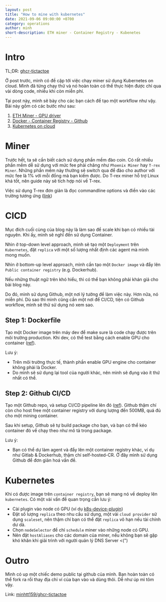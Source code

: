 ```yaml
---
layout: post
title: "How to mine with kubernetes"
date: 2021-09-06 09:00:00 +0700
category: operations
author: minh
short-description: ETH miner - Container Registry - Kubenetes
---
```


# Intro 

TL;DR: [ghcr-tictactoe](https://github.com/minhtt159/ghcr-tictactoe)

Ở post trước, mình có đề cập tới việc chạy miner sử dụng Kubernetes on cloud. Mình đã từng chạy thử và nó hoàn toàn có thể thực hiện được chỉ qua vài dòng code, nhiều khi còn miễn phí.

Tại post này, mình sẽ bày cho các bạn cách để tạo một workflow như vậy. Bài này gồm có các bước như sau:

1. [ETH Miner - GPU driver](#miner)
2. [Docker - Container Registry - Github](#cicd)
3. [Kubernetes on cloud](#kubernetes)

# Miner

Trước hết, ta sẽ cần biết cách sử dụng phần mềm đào coin. Có rất nhiều phần mềm dễ sử dụng với mức fee phải chăng như `Phoenix Miner` hay `T-rex Miner`. Những phần mềm này thường sẽ switch qua để đào cho author với mức fee là 1% với mỗi đồng mà bạn kiếm được. Do T-rex miner hỗ trợ Linux khá tốt, nên guide này sẽ tích hợp nói về T-rex.

Việc sử dụng T-rex đơn giản là đọc commandline options và điền vào các trường tương ứng ([link](https://github.com/trexminer/T-Rex))

# CICD

Mục đích cuối cùng của blog này là làm sao để scale khi bạn có nhiều tài nguyên. Khi ấy, mình sẽ nghĩ đến sử dụng Container.

Nhìn ở top-down level approach, mình sẽ tạo một `Deployment` trên `Kubernetes`, đặt `replica` với một số lượng nhất định các agent mà mình mong muốn.

Nhìn ở bottom-up level approach, mình cần tạo một `Docker image` và đẩy lên `Public container registry` (e.g. Dockerhub).

Nếu những thuật ngữ trên khó hiểu, thì có thể bạn không phải khán giả cho bài blog này.

Do đó, mình sử dụng Github, một nơi lý tưởng để làm việc này. Hơn nữa, nó miễn phí. Dù sao thì mình cũng cần một nơi để CI/CD, tiện có Github workflow, mình sẽ thử sử dụng nó xem sao.

## Step 1: Dockerfile

Tạo một Docker image trên máy dev để make sure là code chạy được trên môi trường production. Khi dev, có thể test bằng cách enable GPU cho container ([ref](https://docs.docker.com/compose/gpu-support/)).

Lưu ý:
- Trên môi trường thực tế, thành phần enable GPU engine cho container không phải là Docker.
- Do mình sẽ sử dụng lại tool của người khác, nên mình sẽ đụng vào ít thứ nhất có thể.

## Step 2: Github CI/CD

Tạo một Github repo, và setup CI/CD pipeline lên đó ([ref](https://docs.github.com/en/actions/guides/publishing-docker-images#publishing-images-to-github-packages)). Github thậm chí còn cho host free một container registry với dung lượng đến 500MB, quá đủ cho một mining container. 

Sau khi setup, Github sẽ tự build package cho bạn, và bạn có thể kéo container đó về chạy theo như mô tả trong package.

Lưu ý:
- Bạn có thể dự làm agent và đẩy lên một container registry khác, ví dụ như Gitlab & Dockerhub, thậm chí self-hosted-CR. Ở đây mình sử dụng Github để đơn giản hoá vấn đề.

# Kubernetes

Khi có được image trên `container registry`, bạn sẽ mang nó về deploy lên `kubernetes`. Có một vài vấn đề quan trọng cần lưu ý:

- Cài plugin vào node có GPU (ví dụ [k8s-device-plugin](https://github.com/NVIDIA/k8s-device-plugin))
- Đặt số lượng `replica` theo nhu cầu sử dụng, một vài `cloud provider` sử dụng `scaleset`, nên thậm chí bạn có thể đặt `replica` vô hạn nếu tài chính dư dả.
- Chọn `nodeSelector` để chỉ `schedule` miner vào những node có GPU.
- Nên đặt `hostAliases` cho các domain của miner, nếu không bạn sẽ gặp khó khăn khi giải trình với người quản lý DNS Server <(")

# Outro

Mình có up một chiếc demo public tại github của mình. Bạn hoàn toàn có thể fork ra rồi thay địa chỉ ví của bạn vào và dùng thôi. Dễ như úp mì tôm vậy. 

Link: [minhtt159/ghcr-tictactoe](https://github.com/minhtt159/ghcr-tictactoe)